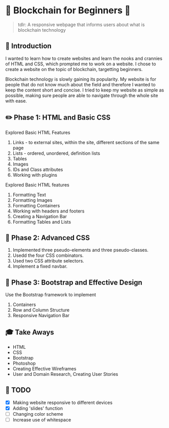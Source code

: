 # :money_with_wings: Blockchain for Beginners :money_with_wings:
> tdlr: A responsive webpage that informs users about what is blockchain technology

## :rocket: Introduction

I wanted to learn how to create websites and learn the nooks and crannies of HTML and CSS, which prompted me to work on a website. I chose to create a website on the topic of blockchain, targetting beginners.

Blockchain technology is slowly gaining its popularity. My website is for people that do not know much about the field
and therefore I wanted to keep the content short and concise. I tried to keep my website as simple as possible, making sure people are able to navigate through the whole site with ease.

## :pencil2: Phase 1: HTML and Basic CSS 

Explored Basic HTML Features
  1. Links - to external sites, within the site, different sections of the same page
  2. Lists - ordered, unordered, definition lists
  3. Tables
  4. Images
  5. IDs and Class attributes
  6. Working with plugins

Explored Basic HTML features
  1. Formatting Text
  2. Formatting Images
  3. Formatting Containers
  4. Working with headers and footers
  5. Creating a Navigation Bar
  6. Formatting Tables and Lists

## :memo: Phase 2: Advanced CSS

1. Implemented three pseudo-elements and three pseudo-classes. 
2. Usedd the four CSS combinators.
3. Used two CSS attribute selectors.
4. Implement a fixed navbar.

## :book: Phase 3: Bootstrap and Effective Design

Use the Bootstrap framework to implement
  1. Containers
  2. Row and Column Structure
  3. Responsive Navigation Bar

## :mortar_board: Take Aways

- HTML
- CSS
- Bootstrap
- Photoshop
- Creating Effective Wireframes
- User and Domain Research, Creating User Stories

## :vertical_traffic_light: TODO

- [X] Making website responsive to different devices
- [X] Adding 'slides' function
- [ ] Changing color scheme
- [ ] Increase use of whitespace

